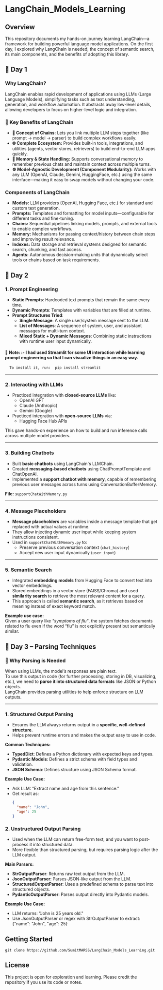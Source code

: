 # LangChain_Models_Learning

## Overview

This repository documents my hands-on journey learning LangChain—a framework for building powerful language model applications. On the first day, I explored why LangChain is needed, the concept of semantic search, its main components, and the benefits of adopting this library.

## 📅 Day 1

### Why LangChain?

LangChain enables rapid development of applications using LLMs (Large Language Models), simplifying tasks such as text understanding, generation, and workflow automation. It abstracts away low-level details, allowing developers to focus on higher-level logic and integration.

### 🌟 Key Benefits of LangChain

- **🧩 Concept of Chains:** Lets you link multiple LLM steps together (like prompt → model → parser) to build complex workflows easily.
- **🌐 Complete Ecosystem:** Provides built-in tools, integrations, and utilities (agents, vector stores, retrievers) to build end-to-end LLM apps quickly.
- **🧠 Memory & State Handling:** Supports conversational memory to remember previous chats and maintain context across multiple turns.
- **⚙️ Model-Agnostic Development (Component Modularity):** Works with any LLM (OpenAI, Claude, Gemini, HuggingFace, etc.) using the same interface—making it easy to swap models without changing your code.


### Components of LangChain

- **Models:** LLM providers (OpenAI, Hugging Face, etc.) for standard and custom text generation.
- **Prompts:** Templates and formatting for model inputs—configurable for different tasks and fine-tuning.
- **Chains:** Sequential pipelines linking models, prompts, and external tools to enable complex workflows.
- **Memory:** Mechanisms for passing context/history between chain steps and improving result relevance.
- **Indexes:** Data storage and retrieval systems designed for semantic search, chunking, and fast access.
- **Agents:** Autonomous decision-making units that dynamically select tools or chains based on task requirements.

## 📅 Day 2 

### 1. Prompt Engineering

- **Static Prompts**: Hardcoded text prompts that remain the same every time.
- **Dynamic Prompts**: Templates with variables that are filled at runtime.
- **Prompt Structures Tried**:
  - **Single Message**: A single user/system message sent to the LLM.
  - **List of Messages**: A sequence of system, user, and assistant messages for multi-turn context.
  - **Mixed Static + Dynamic Messages**: Combining static instructions with runtime user input dynamically.

#### 📝 Note: :- I had used Streamlit for some UI interaction while learning prompt engineering so that I can visualize things in an easy way.
      To install it, run:  pip install streamlit

---

### 2. Interacting with LLMs

- Practiced integration with **closed-source LLMs** like:
  - OpenAI GPT
  - Claude (Anthropic)
  - Gemini (Google)
- Practiced integration with **open-source LLMs** via:
  - Hugging Face Hub APIs

This gave hands-on experience on how to build and run inference calls across multiple model providers.

---

### 3. Building Chatbots

- Built **basic chatbots** using LangChain's LLMChain.
- Created **messaging-based chatbots** using ChatPromptTemplate and ChatOpenAI.
- Implemented a **support chatbot with memory**, capable of remembering previous user messages across turns using ConversationBufferMemory.

**File:** `supportChatWithMemory.py`

---

### 4. Message Placeholders

- **Message placeholders** are variables inside a message template that get replaced with actual values at runtime.
- They allow injecting dynamic user input while keeping system instructions consistent.
- Used in `supportChatWithMemory.py` to:
  - Preserve previous conversation context (`chat_history`)
  - Accept new user input dynamically (`user_input`)

---

### 5. Semantic Search

- Integrated **embedding models** from Hugging Face to convert text into vector embeddings.
- Stored embeddings in a vector store (FAISS/Chroma) and used **similarity search** to retrieve the most relevant content for a query.
- This approach is called **semantic search**, as it retrieves based on meaning instead of exact keyword match.

**Example use case:**  
Given a user query like *"symptoms of flu"*, the system fetches documents related to flu even if the word “flu” is not explicitly present but semantically similar.


## 📅 Day 3 – Parsing Techniques

### 🧠 Why Parsing is Needed
When using LLMs, the model’s responses are plain text.  
To use this output in code (for further processing, storing in DB, visualizing, etc.), we need to **parse it into structured data formats** like JSON or Python objects.  
LangChain provides parsing utilities to help enforce structure on LLM outputs.

---

### 1. Structured Output Parsing

- Ensures the LLM always returns output in a **specific, well-defined structure**.
- Helps prevent runtime errors and makes the output easy to use in code.

**Common Techniques:**
- **TypedDict**: Defines a Python dictionary with expected keys and types.
- **Pydantic Models**: Defines a strict schema with field types and validation.
- **JSON Schema**: Defines structure using JSON Schema format.

**Example Use Case:**
- Ask LLM: “Extract name and age from this sentence.”  
- Get result as:
  ```json
  {
    "name": "John",
    "age": 25
  }

### 2. Unstructured Output Parsing

- Used when the LLM can return free-form text, and you want to post-process it into structured data.
- More flexible than structured parsing, but requires parsing logic after the LLM output.

**Main Parsers:**
- **StrOutputParser**: Returns raw text output from the LLM.
- **JsonOutputParser**: Parses JSON-like output from the LLM.
- **StructuredOutputParser**: Uses a predefined schema to parse text into structured objects.
- **PydanticOutputParser**: Parses output directly into Pydantic models.

**Example Use Case:**
- LLM returns: "John is 25 years old."
- Use JsonOutputParser or regex with StrOutputParser to extract:
  {"name": "John", "age": 25}


## Getting Started
    git clone https://github.com/SumitMARSS/LangChain_Models_Learning.git


## License
  This project is open for exploration and learning. Please credit the repository if you use its code or notes.
